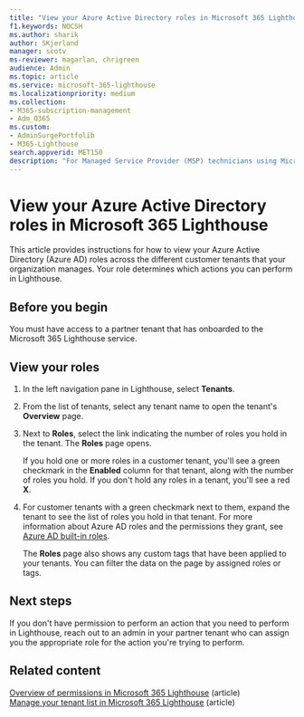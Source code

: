 ```yaml
---
title: "View your Azure Active Directory roles in Microsoft 365 Lighthouse"
f1.keywords: NOCSH
ms.author: sharik
author: SKjerland
manager: scotv
ms-reviewer: magarlan, chrigreen
audience: Admin
ms.topic: article
ms.service: microsoft-365-lighthouse
ms.localizationpriority: medium
ms.collection:
- M365-subscription-management
- Adm_O365
ms.custom:
- AdminSurgePortfolib
- M365-Lighthouse                         
search.appverid: MET150
description: "For Managed Service Provider (MSP) technicians using Microsoft 365 Lighthouse, learn how to view your Azure Active Directory (Azure AD) roles across the different customer tenants that your organization manages."
---
```


# View your Azure Active Directory roles in Microsoft 365 Lighthouse

This article provides instructions for how to view your Azure Active Directory (Azure AD) roles across the different customer tenants that your organization manages. Your role determines which actions you can perform in Lighthouse.

## Before you begin

You must have access to a partner tenant that has onboarded to the Microsoft 365 Lighthouse service.

## View your roles

1. In the left navigation pane in Lighthouse, select **Tenants**.

2. From the list of tenants, select any tenant name to open the tenant's **Overview** page.

3. Next to **Roles**, select the link indicating the number of roles you hold in the tenant. The **Roles** page opens.

    If you hold one or more roles in a customer tenant, you'll see a green checkmark in the **Enabled** column for that tenant, along with the number of roles you hold. If you don't hold any roles in a tenant, you'll see a red **X**.
 
4. For customer tenants with a green checkmark next to them, expand the tenant to see the list of roles you hold in that tenant. For more information about Azure AD roles and the permissions they grant, see [Azure AD built-in roles](/azure/active-directory/roles/permissions-reference).

    The **Roles** page also shows any custom tags that have been applied to your tenants. You can filter the data on the page by assigned roles or tags.

## Next steps

If you don't have permission to perform an action that you need to perform in Lighthouse, reach out to an admin in your partner tenant who can assign you the appropriate role for the action you're trying to perform.

## Related content

[Overview of permissions in Microsoft 365 Lighthouse](m365-lighthouse-overview-of-permissions.md) (article)\
[Manage your tenant list in Microsoft 365 Lighthouse](m365-lighthouse-manage-tenant-list.md) (article)

